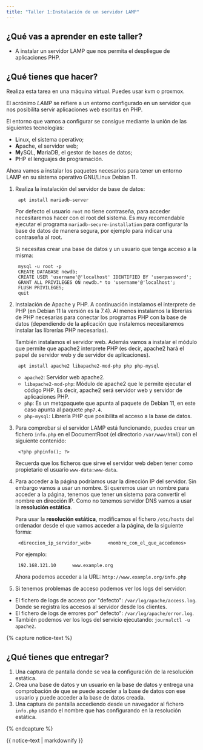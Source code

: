 ```yaml
---
title: "Taller 1:Instalación de un servidor LAMP"
---
```


## ¿Qué vas a aprender en este taller?

* A instalar un servidor LAMP que nos permita el despliegue de aplicaciones PHP.

## ¿Qué tienes que hacer?

Realiza esta tarea en una máquina virtual. Puedes usar kvm o proxmox.

El acrónimo *LAMP* se refiere a un entorno configurado en un servidor que nos posibilita servir aplicaciones web escritas en PHP.

El entorno que vamos a configurar se consigue mediante la unión de las siguientes tecnologías:

* **L**inux, el sistema operativo;
* **A**pache, el servidor web;
* **M**ySQL, **M**ariaDB, el gestor de bases de datos;
* **P**HP el lenguajes de programación.

Ahora vamos a instalar los paquetes necesarios para tener un entorno LAMP en su sistema operativo GNU/Linux Debian 11.

1. Realiza la instalación del servidor de base de datos:

		apt install mariadb-server

	Por defecto el usuario `root` no tiene contraseña, para acceder necesitaremos hacer con el root del sistema. Es muy recomendable ejecutar el programa `mariadb-secure-installation` para configurar la base de datos de manera segura, por ejemplo para indicar una contraseña al root.

	Si necesitas crear una base de datos y un usuario que tenga acceso a la misma:

		mysql -u root -p
		CREATE DATABASE newdb;
		CREATE USER 'username'@'localhost' IDENTIFIED BY 'userpassword';
		GRANT ALL PRIVILEGES ON newdb.* to 'username'@'localhost';
		FLUSH PRIVILEGES;
		quit
2. Instalación de Apache y PHP. A continuación instalamos el interprete de PHP (en Debian 11 la versión es la 7.4). Al menos instalamos la librerías de PHP necesarias para conectar los programas PHP con la base de datos (dependiendo de la aplicación que instalemos necesitaremos instalar las librerías PHP necesarias).

	También instalamos el servidor web. Además vamos a instalar el módulo que permite que apache2 interprete PHP (es decir, apache2 hará el papel de servidor web y de servidor de aplicaciones).

		apt install apache2 libapache2-mod-php php php-mysql

	* `apache2`: Servidor web apache2.
	* `libapache2-mod-php`: Módulo de apache2 que le permite ejecutar el código PHP. Es decir, apache2 será servidor web y servidor de aplicaciones PHP.
	* `php`: Es un metqpaquete que apunta al paquete de Debian 11, en este caso apunta al paquete `php7.4`.
	* `php-mysql`: Librería PHP que posibilita el acceso a la base de datos.

3. Para comprobar si el servidor LAMP está funcionando, puedes crear un fichero `info.php` en el DocumentRoot (el directorio `/var/www/html`) con el siguiente contenido:

		<?php phpinfo(); ?>

	Recuerda que los ficheros que sirve el servidor web deben tener como propietario el usuario `www-data:www-data`.

4. Para acceder a la página podríamos usar la dirección IP del servidor. Sin embargo vamos a usar un nombre. Si queremos usar un nombre para acceder a la página, tenemos que tener un sistema para convertir el nombre en dirección IP. Como no tenemos servidor DNS vamos a usar la **resolución estática**.

	Para usar la **resolución estática**, modificamos el fichero `/etc/hosts` del ordenador desde el que vamos acceder a la página, de la siguiente forma:

		<direccion_ip_servidor_web>      <nombre_con_el_que_accedemos>

	Por ejemplo:

		192.168.121.10      www.example.org

	Ahora podemos acceder a la URL: `http://www.example.org/info.php`

5. Si tenemos problemas de acceso podemos ver los logs del servidor:

* El fichero de logs de acceso por "defecto": `/var/log/apache/access.log`. Donde se registra los accesos al servidor desde los clientes.
* El fichero de logs de errores por" defecto": `/var/log/apache/error.log`.
* También podemos ver los logs del servicio ejecutando: `journalctl -u apache2`.


{% capture notice-text %}
## ¿Qué tienes que entregar?

1. Una captura de pantalla donde se vea la configuración de la resolución estática.
2. Crea una base de datos y un usuario en la base de datos y entrega una comprobación de que se puede acceder a la base de datos con ese usuario y puede acceder a la base de datos creada.
3. Una captura de pantalla accediendo desde un navegador al fichero `info.php` usando el nombre que has configurando en la resolución estática.

{% endcapture %}<div class="notice--info">{{ notice-text | markdownify }}</div>
